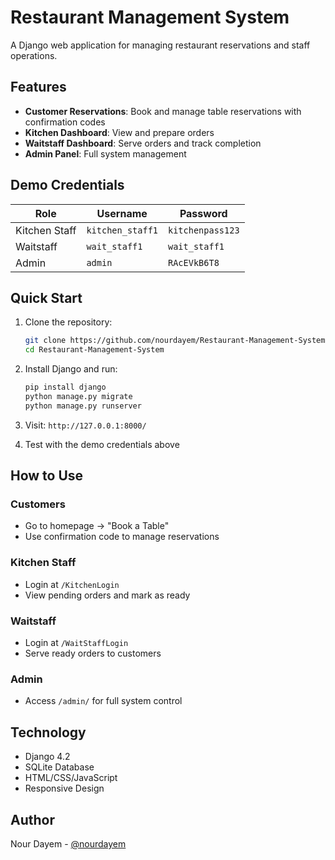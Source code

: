 # Restaurant Management System

A Django web application for managing restaurant reservations and staff operations.

## Features

- **Customer Reservations**: Book and manage table reservations with confirmation codes
- **Kitchen Dashboard**: View and prepare orders 
- **Waitstaff Dashboard**: Serve orders and track completion
- **Admin Panel**: Full system management

## Demo Credentials

| Role | Username | Password |
|------|----------|----------|
| Kitchen Staff | `kitchen_staff1` | `kitchenpass123` |
| Waitstaff | `wait_staff1` | `wait_staff1` |
| Admin | `admin` | `RAcEVkB6T8` |

## Quick Start

1. Clone the repository:
   ```bash
   git clone https://github.com/nourdayem/Restaurant-Management-System.git
   cd Restaurant-Management-System
   ```

2. Install Django and run:
   ```bash
   pip install django
   python manage.py migrate
   python manage.py runserver
   ```

3. Visit: `http://127.0.0.1:8000/`

4. Test with the demo credentials above

## How to Use

### Customers
- Go to homepage → "Book a Table"
- Use confirmation code to manage reservations

### Kitchen Staff
- Login at `/KitchenLogin`
- View pending orders and mark as ready

### Waitstaff  
- Login at `/WaitStaffLogin`
- Serve ready orders to customers

### Admin
- Access `/admin/` for full system control

## Technology

- Django 4.2
- SQLite Database
- HTML/CSS/JavaScript
- Responsive Design

## Author

Nour Dayem - [@nourdayem](https://github.com/nourdayem)
